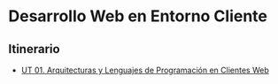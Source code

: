 # Desarrollo Web en Entorno Cliente

## Itinerario
* [UT 01. Arquitecturas y Lenguajes de Programación en Clientes Web](https://github.com/nebulavision/DAW/tree/main/DWEC/DWEC01)
